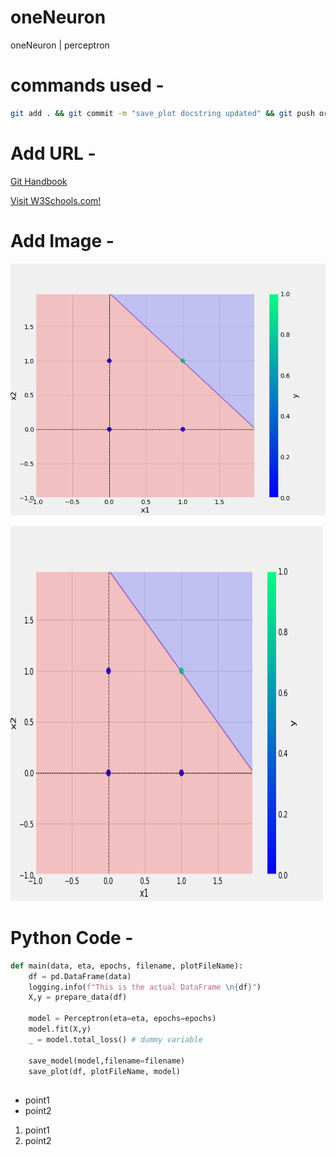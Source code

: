 # oneNeuron
oneNeuron | perceptron


# commands used -

```bash
git add . && git commit -m "save_plot docstring updated" && git push origin main
```
# Add URL -
[Git Handbook](https://guides.github.com/introduction/git-handbook/)

<a href="https://www.w3schools.com">Visit W3Schools.com!</a>

# Add Image -
![Sample Image](plots/and.png)

<img src="plots/and.png" alt="plot for or gate" width="500" height="600">

# Python Code -

```python
def main(data, eta, epochs, filename, plotFileName):
    df = pd.DataFrame(data)
    logging.info(f"This is the actual DataFrame \n{df}")
    X,y = prepare_data(df)

    model = Perceptron(eta=eta, epochs=epochs)
    model.fit(X,y)
    _ = model.total_loss() # dummy variable

    save_model(model,filename=filename)
    save_plot(df, plotFileName, model)
```
##

* point1
* point2

1. point1
2. point2